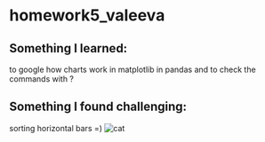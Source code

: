 # homework5_valeeva
 
## Something I learned: 
to google how charts work in matplotlib in pandas and to check the commands with ?
## Something I found challenging: 
sorting horizontal bars =)
![cat](https://encrypted-tbn0.gstatic.com/images?q=tbn:ANd9GcTXZlB5zxn2om1YhsGfJ8qD-Ia7J4LEKwdtBg&usqp=CAU)